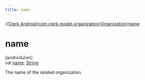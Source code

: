 ```yaml
---
title: name
---
```

//[Clerk Android](../../../index.html)/[com.clerk.model.organization](../index.html)/[Organization](index.html)/[name](name.html)



# name



[androidJvm]\
val [name](name.html): [String](https://kotlinlang.org/api/latest/jvm/stdlib/kotlin-stdlib/kotlin/-string/index.html)



The name of the related organization.




